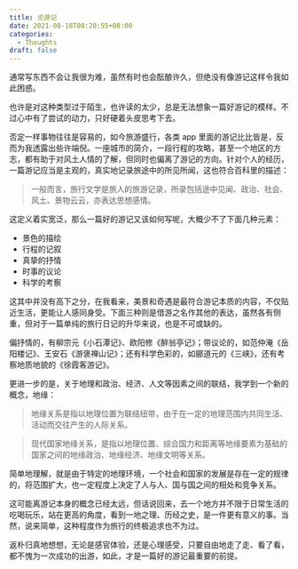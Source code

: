 ```yaml
---
title: 论游记
date: 2021-08-18T08:20:55+08:00
categories:
  - Thoughts
draft: false
---
```


通常写东西不会让我很为难，虽然有时也会酝酿许久，但绝没有像游记这样令我如此困惑。

也许是对这种类型过于陌生，也许读的太少，总是无法想象一篇好游记的模样。不过心中有了尝试的动力，只好硬着头皮思考下去。

否定一样事物往往是容易的，如今旅游盛行，各类 app 里面的游记比比皆是，反而为我透露出些许端倪。一座城市的简介，一段行程的攻略，甚至一个地区的方志，都有助于对风土人情的了解，但同时也偏离了游记的方向。针对个人的经历，一篇游记应当是主观的，真实地记录旅途中的所见所闻，这也符合百科里的描述：

> 一般而言，旅行文学是旅人的旅游记录，所录包括途中见闻、政治、社会、风土、景物云云，亦表达思想感情。

这定义着实宽泛，那么一篇好的游记又该如何写呢，大概少不了下面几种元素：

- 景色的描绘
- 行程的记叙
- 真挚的抒情
- 时事的议论
- 科学的考察

这其中并没有高下之分，在我看来，美景和奇遇是最符合游记本质的内容，不仅贴近生活，更能让人感同身受。下面三种则是借游之名作其他的表达，虽然各有侧重，但对于一篇单纯的旅行日记的升华来说，也是不可或缺的。

偏抒情的，有柳宗元《小石潭记》、欧阳修《醉翁亭记》；带议论的，如范仲淹《岳阳楼记》、王安石《游褒禅山记》；还有科学色彩的，如郦道元的《三峡》，还有考察地质地貌的《徐霞客游记》。

更进一步的是，关于地理和政治、经济、人文等因素之间的联结，我学到一个新的概念，地缘：

> 地缘关系是指以地理位置为联结纽带，由于在一定的地理范围内共同生活、活动而交往产生的人际关系。

> 现代国家地缘关系，是指以地理位置、综合国力和距离等地缘要素为基础的国家之间的地缘政治、地缘经济、地缘文明等关系。

简单地理解，就是由于特定的地理环境，一个社会和国家的发展是存在一定的规律的，将范围扩大，也一定程度上决定了人与人、国与国之间的相处和竞争关系。

这可能离游记本身的概念已经太远，但话说回来，去一个地方并不限于日常生活的吃喝玩乐，站在更高的角度，看到一地之理、历经之史，是一件更有意义的事。当然，说来简单，这种程度作为旅行的终极追求也不为过。

返朴归真地想想，无论是感官体验，还是心理感受，只要自由地走了走、看了看，都不愧为一次成功的出游，如此，才是一篇好的游记最重要的前提。